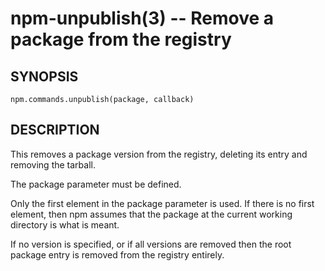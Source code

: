npm-unpublish(3) -- Remove a package from the registry
======================================================


<extoc></extoc>

## SYNOPSIS

    npm.commands.unpublish(package, callback)

## DESCRIPTION

This removes a package version from the registry, deleting its
entry and removing the tarball.

The package parameter must be defined.

Only the first element in the package parameter is used.  If there is no first
element, then npm assumes that the package at the current working directory
is what is meant.

If no version is specified, or if all versions are removed then
the root package entry is removed from the registry entirely.
